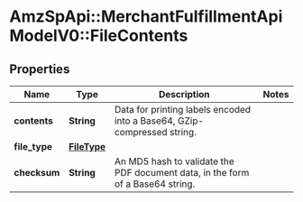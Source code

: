 # AmzSpApi::MerchantFulfillmentApiModelV0::FileContents

## Properties
Name | Type | Description | Notes
------------ | ------------- | ------------- | -------------
**contents** | **String** | Data for printing labels encoded into a Base64, GZip-compressed string. | 
**file_type** | [**FileType**](FileType.md) |  | 
**checksum** | **String** | An MD5 hash to validate the PDF document data, in the form of a Base64 string. | 


